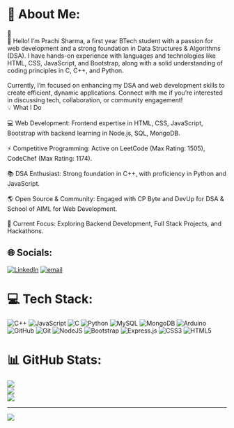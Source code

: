 # 💫 About Me:
 👋<br>👋 Hello! I’m Prachi Sharma, a first year BTech student with a passion for web development and a strong foundation in Data Structures & Algorithms (DSA). I have hands-on experience with languages and technologies like HTML, CSS, JavaScript, and Bootstrap, along with a solid understanding of coding principles in C, C++, and Python.<br><br>Currently, I’m focused on enhancing my DSA and web development skills to create efficient, dynamic applications. Connect with me if you’re interested in discussing tech, collaboration, or community engagement!<br>💡 What I Do<br><br>💻 Web Development: Frontend expertise in HTML, CSS, JavaScript, Bootstrap with backend learning in Node.js, SQL, MongoDB.<br><br>⚡ Competitive Programming: Active on LeetCode (Max Rating: 1505), CodeChef (Max Rating: 1174).<br><br>📚 DSA Enthusiast: Strong foundation in C++, with proficiency in Python and JavaScript.<br><br>🌎 Open Source & Community: Engaged with  CP Byte and DevUp for DSA & School of AIML for Web Development.<br><br>🎯 Current Focus: Exploring Backend Development, Full Stack Projects, and Hackathons.


## 🌐 Socials:
[![LinkedIn](https://img.shields.io/badge/LinkedIn-%230077B5.svg?logo=linkedin&logoColor=white)](https://linkedin.com/in/prachisharma95) [![email](https://img.shields.io/badge/Email-D14836?logo=gmail&logoColor=white)](mailto:prachisharma9506@gmail.com) 

# 💻 Tech Stack:
![C++](https://img.shields.io/badge/c++-%2300599C.svg?style=for-the-badge&logo=c%2B%2B&logoColor=white) ![JavaScript](https://img.shields.io/badge/javascript-%23323330.svg?style=for-the-badge&logo=javascript&logoColor=%23F7DF1E) ![C](https://img.shields.io/badge/c-%2300599C.svg?style=for-the-badge&logo=c&logoColor=white) ![Python](https://img.shields.io/badge/python-3670A0?style=for-the-badge&logo=python&logoColor=ffdd54) ![MySQL](https://img.shields.io/badge/mysql-4479A1.svg?style=for-the-badge&logo=mysql&logoColor=white) ![MongoDB](https://img.shields.io/badge/MongoDB-%234ea94b.svg?style=for-the-badge&logo=mongodb&logoColor=white) ![Arduino](https://img.shields.io/badge/-Arduino-00979D?style=for-the-badge&logo=Arduino&logoColor=white) ![GitHub](https://img.shields.io/badge/github-%23121011.svg?style=for-the-badge&logo=github&logoColor=white) ![Git](https://img.shields.io/badge/git-%23F05033.svg?style=for-the-badge&logo=git&logoColor=white) ![NodeJS](https://img.shields.io/badge/node.js-6DA55F?style=for-the-badge&logo=node.js&logoColor=white) ![Bootstrap](https://img.shields.io/badge/bootstrap-%238511FA.svg?style=for-the-badge&logo=bootstrap&logoColor=white) ![Express.js](https://img.shields.io/badge/express.js-%23404d59.svg?style=for-the-badge&logo=express&logoColor=%2361DAFB) ![CSS3](https://img.shields.io/badge/css3-%231572B6.svg?style=for-the-badge&logo=css3&logoColor=white) ![HTML5](https://img.shields.io/badge/html5-%23E34F26.svg?style=for-the-badge&logo=html5&logoColor=white)
# 📊 GitHub Stats:
![](https://github-readme-stats.vercel.app/api?username=Prachi9506&theme=dark&hide_border=false&include_all_commits=false&count_private=false)<br/>
![](https://nirzak-streak-stats.vercel.app/?user=Prachi9506&theme=dark&hide_border=false)<br/>
![](https://github-readme-stats.vercel.app/api/top-langs/?username=Prachi9506&theme=dark&hide_border=false&include_all_commits=false&count_private=false&layout=compact)

---
[![](https://visitcount.itsvg.in/api?id=Prachi9506&icon=0&color=0)](https://visitcount.itsvg.in)

<!-- Proudly created with GPRM ( https://gprm.itsvg.in ) -->
